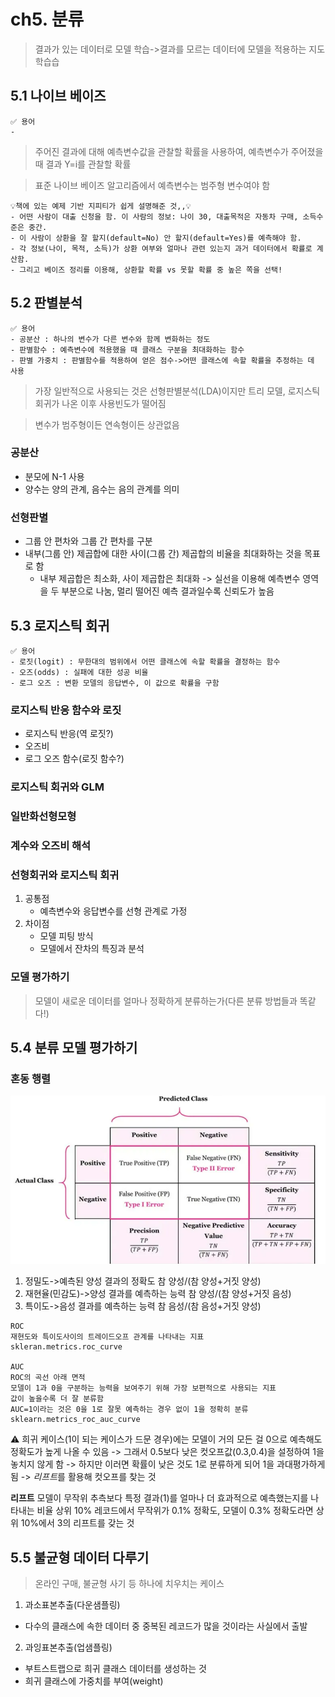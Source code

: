 # ch5. 분류
> 결과가 있는 데이터로 모델 학습->결과를 모르는 데이터에 모델을 적용하는 지도 학습습 

## 5.1 나이브 베이즈
```
✅ 용어
- 
```
> 주어진 결과에 대해 예측변수값을 관찰할 확률을 사용하여, 예측변수가 주어졌을 때 결과 Y=i를 관찰할 확률

> 표준 나이브 베이즈 알고리즘에서 예측변수는 범주형 변수여야 함

```
💡책에 있는 예제 기반 지피티가 쉽게 설명해준 것,,💡
- 어떤 사람이 대출 신청을 함. 이 사람의 정보: 나이 30, 대출목적은 자동차 구매, 소득수준은 중간.
- 이 사람이 상환을 잘 할지(default=No) 안 할지(default=Yes)를 예측해야 함.
- 각 정보(나이, 목적, 소득)가 상환 여부와 얼마나 관련 있는지 과거 데이터에서 확률로 계산함.
- 그리고 베이즈 정리를 이용해, 상환할 확률 vs 못할 확률 중 높은 쪽을 선택!
```

## 5.2 판별분석
```
✅ 용어
- 공분산 : 하나의 변수가 다른 변수와 함께 변화하는 정도
- 판별함수 : 예측변수에 적용했을 때 클래스 구분을 최대화하는 함수
- 판별 가중치 : 판별함수를 적용하여 얻은 점수->어떤 클래스에 속할 확률을 추정하는 데 사용
```
>  가장 일반적으로 사용되는 것은 선형판별분석(LDA)이지만 트리 모델, 로지스틱 회귀가 나온 이후 사용빈도가 떨어짐

> 변수가 범주형이든 연속형이든 상관없음

### 공분산
- 분모에 N-1 사용
- 양수는 양의 관계, 음수는 음의 관계를 의미

### 선형판별
- 그룹 안 편차와 그룹 간 편차를 구분
- 내부(그룹 안) 제곱합에 대한 사이(그룹 간) 제곱합의 비율을 최대화하는 것을 목표로 함
    - 내부 제곱합은 최소화, 사이 제곱합은 최대화
-> 실선을 이용해 예측변수 영역을 두 부분으로 나눔, 멀리 떨어진 예측 결과일수록 신뢰도가 높음

## 5.3 로지스틱 회귀
```
✅ 용어
- 로짓(logit) : 무한대의 범위에서 어떤 클래스에 속할 확률을 결정하는 함수
- 오즈(odds) : 실패에 대한 성공 비율
- 로그 오즈 : 변환 모델의 응답변수, 이 값으로 확률을 구함
```
### 로지스틱 반응 함수와 로짓
- 로지스틱 반응(역 로짓?)
- 오즈비
- 로그 오즈 함수(로짓 함수?)

### 로지스틱 회귀와 GLM

### 일반화선형모형

### 계수와 오즈비 해석

### 선형회귀와 로지스틱 회귀
1. 공통점
    - 예측변수와 응답변수를 선형 관계로 가정
2. 차이점
    - 모델 피팅 방식
    - 모델에서 잔차의 특징과 분석

### 모델 평가하기
> 모델이 새로운 데이터를 얼마나 정확하게 분류하는가(다른 분류 방법들과 똑같다!)


## 5.4 분류 모델 평가하기
### 혼동 행렬
![study_1](/stats_study/5.4.png)
1. 정밀도->예측된 양성 결과의 정확도
    참 양성/(참 양성+거짓 양성)
2. 재현율(민감도)->양성 결과를 예측하는 능력
    참 양성/(참 양성+거짓 음성)
3. 특이도->음성 결과를 예측하는 능력
    참 음성/(참 음성+거짓 양성)
```
ROC
재현도와 특이도사이의 트레이드오프 관계를 나타내는 지표
skleran.metrics.roc_curve

AUC
ROC의 곡선 아래 면적
모델이 1과 0을 구분하는 능력을 보여주기 위해 가장 보편적으로 사용되는 지표
값이 높을수록 더 잘 분류함
AUC=1이라는 것은 0을 1로 잘못 예측하는 경우 없이 1을 정확히 분류
sklearn.metrics_roc_auc_curve
```

⚠️ 희귀 케이스(1이 되는 케이스가 드문 경우)에는 모델이 거의 모든 걸 0으로 예측해도 정확도가 높게 나올 수 있음
-> 그래서 0.5보다 낮은 컷오프값(0.3,0.4)을 설정하여 1을 놓치지 않게 함
-> 하지만 이러면 확률이 낮은 것도 1로 분류하게 되어 1을 과대평가하게 됨
-> *리프트*를 활용해 컷오프를 찾는 것 

**리프트**
모델이 무작위 추측보다 특정 결과(1)를 얼마나 더 효과적으로 예측했는지를 나타내는 비율
상위 10% 레코드에서 무작위가 0.1% 정확도, 모델이 0.3% 정확도라면 상위 10%에서 3의 리프트를 갖는 것

## 5.5 불균형 데이터 다루기
> 온라인 구매, 불균형 사기 등 하나에 치우치는 케이스

1. 과소표본추출(다운샘플링)
- 다수의 클래스에 속한 데이터 중 중복된 레코드가 많을 것이라는 사실에서 출발

2. 과잉표본추출(업샘플링)
- 부트스트랩으로 희귀 클래스 데이터를 생성하는 것
- 희귀 클래스에 가중치를 부여(weight)